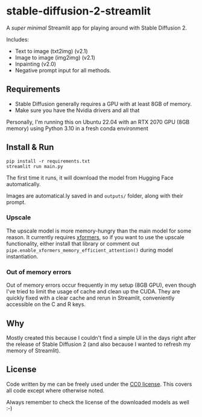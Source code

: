 # stable-diffusion-2-streamlit

A *super minimal* Streamlit app for playing around with Stable Diffusion 2.

Includes:
- Text to image (txt2img) (v2.1)
- Image to image (img2img) (v2.1)
- Inpainting (v2.0)
- Negative prompt input for all methods.

## Requirements

- Stable Diffusion generally requires a GPU with at least 8GB of memory.
- Make sure you have the Nvidia drivers and all that

Personally, I'm running this on Ubuntu 22.04 with an RTX 2070 GPU (8GB memory) using Python 3.10 in a fresh conda environment

## Install & Run

```
pip install -r requirements.txt
streamlit run main.py
```

The first time it runs, it will download the model from Hugging Face automatically.

Images are automatical.ly saved in and `outputs/` folder, along with their prompt.

### Upscale

The upscale model is more memory-hungry than the main model for some reason. It currently requires [xformers](https://github.com/facebookresearch/xformers), so if you want to use the upscale functionality, either install that library or comment out `pipe.enable_xformers_memory_efficient_attention()` during model instantiation.
 

### Out of memory errors

Out of memory errors occur frequently in my setup (8GB GPU), even though I've tried to limit the usage of cache and clean up the CUDA. They are quickly fixed with a clear cache and rerun in Streamlit, conveniently accessible on the C and R keys.

## Why

Mostly created this because I couldn't find a simple UI in the days right after the release of Stable Diffusion 2 (and also because I wanted to refresh my memory of Streamlit).

## License

Code written by me can be freely used under the [CC0 license](/LICENSE). This covers all code except where otherwise noted.

Always remember to check the license of the downloaded models as well :-)
